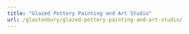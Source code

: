 ```yaml
---
title: "Glazed Pottery Painting and Art Studio"
url: /glastonbury/glazed-pottery-painting-and-art-studio/
---
```

